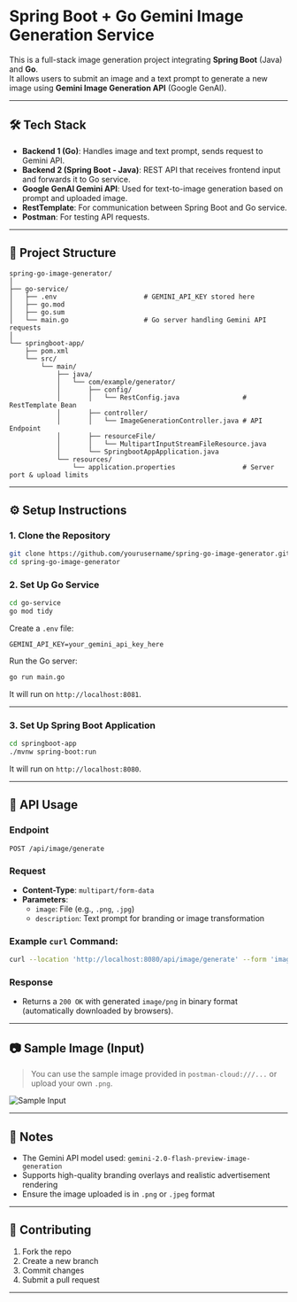 
# Spring Boot + Go Gemini Image Generation Service

This is a full-stack image generation project integrating **Spring Boot** (Java) and **Go**.  
It allows users to submit an image and a text prompt to generate a new image using **Gemini Image Generation API** (Google GenAI).

---

## 🛠️ Tech Stack

- **Backend 1 (Go)**: Handles image and text prompt, sends request to Gemini API.
- **Backend 2 (Spring Boot - Java)**: REST API that receives frontend input and forwards it to Go service.
- **Google GenAI Gemini API**: Used for text-to-image generation based on prompt and uploaded image.
- **RestTemplate**: For communication between Spring Boot and Go service.
- **Postman**: For testing API requests.

---

## 📁 Project Structure

```
spring-go-image-generator/
│
├── go-service/
│   ├── .env                      # GEMINI_API_KEY stored here
│   ├── go.mod
│   ├── go.sum
│   └── main.go                   # Go server handling Gemini API requests
│
└── springboot-app/
    ├── pom.xml
    └── src/
        └── main/
            ├── java/
            │   └── com/example/generator/
            │       ├── config/
            │       │   └── RestConfig.java                # RestTemplate Bean
            │       ├── controller/
            │       │   └── ImageGenerationController.java # API Endpoint
            │       ├── resourceFile/
            │       │   └── MultipartInputStreamFileResource.java
            │       └── SpringbootAppApplication.java
            └── resources/
                └── application.properties                 # Server port & upload limits
```

---

## ⚙️ Setup Instructions

### 1. Clone the Repository

```bash
git clone https://github.com/yourusername/spring-go-image-generator.git
cd spring-go-image-generator
```

### 2. Set Up Go Service

```bash
cd go-service
go mod tidy
```

Create a `.env` file:

```env
GEMINI_API_KEY=your_gemini_api_key_here
```

Run the Go server:

```bash
go run main.go
```

It will run on `http://localhost:8081`.

---

### 3. Set Up Spring Boot Application

```bash
cd springboot-app
./mvnw spring-boot:run
```

It will run on `http://localhost:8080`.

---

## 🚀 API Usage

### Endpoint

```
POST /api/image/generate
```

### Request

- **Content-Type**: `multipart/form-data`
- **Parameters**:
  - `image`: File (e.g., `.png`, `.jpg`)
  - `description`: Text prompt for branding or image transformation

### Example `curl` Command:

```bash
curl --location 'http://localhost:8080/api/image/generate' --form 'image=@"postman-cloud:///1f04c292-588a-4e50-b067-4cec6d34ef19"' --form 'description="This is a high-resolution image of a perfume bottle. Please add elegant and stylish branding to the bottle. Write the brand name Essence Noir in the center of the bottle in a luxurious serif font (e.g., Didot or similar), in gold or black color, depending on what contrasts best with the bottle's light background. Keep the lighting, reflections, and rest of the bottle untouched for a realistic advertisement look"'
```

### Response

- Returns a `200 OK` with generated `image/png` in binary format (automatically downloaded by browsers).

---

## 📷 Sample Image (Input)

> You can use the sample image provided in `postman-cloud:///...` or upload your own `.png`.

![Sample Input](./go-service/sample.png)

---

## 🧠 Notes

- The Gemini API model used: `gemini-2.0-flash-preview-image-generation`
- Supports high-quality branding overlays and realistic advertisement rendering
- Ensure the image uploaded is in `.png` or `.jpeg` format

---

## 🤝 Contributing

1. Fork the repo
2. Create a new branch
3. Commit changes
4. Submit a pull request

---

